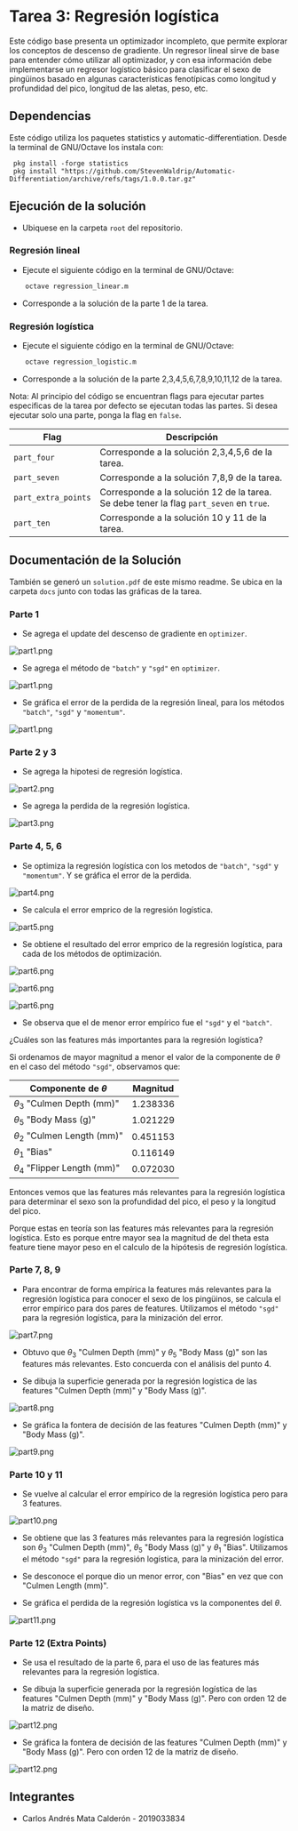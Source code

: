 # Tarea 3: Regresión logística

Este código base presenta un optimizador incompleto, que permite
explorar los conceptos de descenso de gradiente. Un regresor lineal
sirve de base para entender cómo utilizar all optimizador, y con esa
información debe implementarse un regresor logístico básico para
clasificar el sexo de pingüinos basado en algunas características
fenotípicas como longitud y profundidad del pico, longitud de las
aletas, peso, etc.

## Dependencias

Este código utiliza los paquetes statistics y automatic-differentiation.
Desde la terminal de GNU/Octave los instala con:

     pkg install -forge statistics
     pkg install "https://github.com/StevenWaldrip/Automatic-Differentiation/archive/refs/tags/1.0.0.tar.gz"

## Ejecución de la solución

- Ubiquese en la carpeta `root` del repositorio.

### Regresión lineal

- Ejecute el siguiente código en la terminal de GNU/Octave:

```octave
    octave regression_linear.m
```

- Corresponde a la solución de la parte 1 de la tarea.

### Regresión logística

- Ejecute el siguiente código en la terminal de GNU/Octave:

```octave
    octave regression_logistic.m
```

- Corresponde a la solución de la parte 2,3,4,5,6,7,8,9,10,11,12 de la tarea.

Nota: Al principio del código se encuentran flags para ejecutar partes
especificas de la tarea por defecto se ejecutan todas las partes. Si
desea ejecutar solo una parte, ponga la flag en `false`.

| Flag                | Descripción                                                                             |
| ------------------- | --------------------------------------------------------------------------------------- |
| `part_four`         | Corresponde a la solución 2,3,4,5,6 de la tarea.                                        |
| `part_seven`        | Corresponde a la solución 7,8,9 de la tarea.                                            |
| `part_extra_points` | Corresponde a la solución 12 de la tarea. Se debe tener la flag `part_seven` en `true`. |
| `part_ten`          | Corresponde a la solución 10 y 11 de la tarea.                                          |

## Documentación de la Solución

También se generó un `solution.pdf` de este mismo readme. Se ubica en la
carpeta `docs` junto con todas las gráficas de la tarea.

### Parte 1

- Se agrega el update del descenso de gradiente en `optimizer`.

![part1.png](./docs/part_1_gd.png)

- Se agrega el método de `"batch"` y `"sgd"` en `optimizer`.

![part1.png](./docs/part_1_batch_and_sgd.png)

- Se gráfica el error de la perdida de la regresión lineal, para los
  métodos `"batch"`, `"sgd"` y `"momentum"`.

![part1.png](./docs/part_1_lingreg_loss_plot.png)

### Parte 2 y 3

- Se agrega la hipotesi de regresión logística.

![part2.png](./docs/part_2_logreg_hyp.png)

- Se agrega la perdida de la regresión logística.

![part3.png](./docs/part_3_logreg_loss.png)

### Parte 4, 5, 6

- Se optimiza la regresión logística con los metodos de `"batch"`,
  `"sgd"` y `"momentum"`. Y se gráfica el error de la perdida.

![part4.png](./docs/part_4_logreg_loss_plot.png)

- Se calcula el error emprico de la regresión logística.

![part5.png](./docs/part_5_logreg_emprical_error_function.png)

- Se obtiene el resultado del error emprico de la regresión logística,
  para cada de los métodos de optimización.

![part6.png](./docs/part_6_logreg_emprical_error_sgd.png)

![part6.png](./docs/part_6_logreg_emprical_error_momentum.png)

![part6.png](./docs/part_6_logreg_emprical_error_batch.png)

- Se observa que el de menor error empírico fue el `"sgd"` y el `"batch"`.

¿Cuáles son las features más importantes para la regresión logística?

Si ordenamos de mayor magnitud a menor el valor de la componente de
$\theta$ en el caso del método `"sgd"`, observamos que:

| Componente de $\theta$           | Magnitud |
| -------------------------------- | -------- |
| $\theta_3$ "Culmen Depth (mm)"   | 1.238336 |
| $\theta_5$ "Body Mass (g)"       | 1.021229 |
| $\theta_2$ "Culmen Length (mm)"  | 0.451153 |
| $\theta_1$ "Bias"                | 0.116149 |
| $\theta_4$ "Flipper Length (mm)" | 0.072030 |

Entonces vemos que las features más relevantes para la regresión
logística para determinar el sexo son la profundidad del pico, el peso
y la longitud del pico.

Porque estas en teoría son las features más relevantes para la
regresión logística. Esto es porque entre mayor sea la magnitud de
del theta esta feature tiene mayor peso en el calculo de la hipótesis
de regresión logística.

### Parte 7, 8, 9

- Para encontrar de forma empírica la features más relevantes para
  la regresión logística para conocer el sexo de los pingüinos, se
  calcula el error empírico para dos pares de features. Utilizamos
  el método `"sgd"` para la regresión logística, para la minización
  del error.

![part7.png](./docs/part_7_2_most_important_features.png)

- Obtuvo que $\theta_3$ "Culmen Depth (mm)" y $\theta_5$ "Body
  Mass (g)" son las features más relevantes. Esto concuerda con el
  análisis del punto 4.

- Se dibuja la superficie generada por la regresión logística de las
  features "Culmen Depth (mm)" y "Body Mass (g)".

![part8.png](./docs/part_8_plot_logreg_2_most_import_features.png)

- Se gráfica la fontera de decisión de las features "Culmen Depth
  (mm)" y "Body Mass (g)".

![part9.png](./docs/part_9_test_points_and_decision_boundary_plot.png)

### Parte 10 y 11

- Se vuelve al calcular el error empírico de la regresión logística
  pero para 3 features.

![part10.png](./docs/part_10_3_most_important_features.png)

- Se obtiene que las 3 features más relevantes para la regresión
  logística son $\theta_3$ "Culmen Depth (mm)", $\theta_5$ "Body
  Mass (g)" y $\theta_1$ "Bias". Utilizamos el método `"sgd"` para
  la regresión logística, para la minización del error.

- Se desconoce el porque dio un menor error, con "Bias" en vez que con
  "Culmen Length (mm)".

- Se gráfica el perdida de la regresión logística vs la componentes
  del $\theta$.

![part11.png](./docs/part_11_logreg_loss_plot.png)

### Parte 12 (Extra Points)

- Se usa el resultado de la parte 6, para el uso de las features más
  relevantes para la regresión logística.

- Se dibuja la superficie generada por la regresión logística de las
  features "Culmen Depth (mm)" y "Body Mass (g)". Pero con orden 12 de
  la matriz de diseño.

![part12.png](./docs/part_12_plot_logreg_2_most_import_features_polynomial_order_12.png)

- Se gráfica la fontera de decisión de las features "Culmen Depth
  (mm)" y "Body Mass (g)". Pero con orden 12 de la matriz de diseño.

![part12.png](./docs/part_12_test_points_and_decision_boundary_plot_polynomial_order_12.png)

## Integrantes

- Carlos Andrés Mata Calderón - 2019033834
